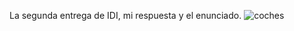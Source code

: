 La segunda entrega de IDI, mi respuesta y el enunciado. 
![coches](https://github.com/polopasi/IDI-Entregas/assets/129793310/c33b30c5-0982-475a-9cbd-4b26e67e84b9)
